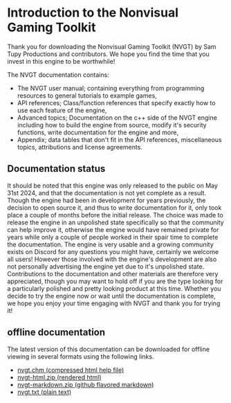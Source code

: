 # Introduction to the Nonvisual Gaming Toolkit
Thank you for downloading the Nonvisual Gaming Toolkit (NVGT) by Sam Tupy Productions and contributors. We hope you find the time that you invest in this engine to be worthwhile!

The NVGT documentation contains:
* The NVGT user manual; containing everything from programming resources to general tutorials to example games,
* API references; Class/function references that specify exactly how to use each feature of the engine,
* Advanced topics; Documentation on the c++ side of the NVGT engine including how to build the engine from source, modify it's security functions, write documentation for the engine and more,
* Appendix; data tables that don't fit in the API references, miscellaneous topics, attributions and license agreements.

## Documentation status
It should be noted that this engine was only released to the public on May 31st 2024, and that the documentation is not yet complete as a result. Though the engine had been in development for years previously, the decision to open source it, and thus to write documentation for it, only took place a couple of months before the initial release. The choice was made to release the engine in an unpolished state specifically so that the community can help improve it, otherwise the engine would have remained private for years while only a couple of people worked in their spair time to complete the documentation. The engine is very usable and a growing community exists on Discord for any questions you might have, certainly we welcome all users! However those involved with the engine's development are also not personally advertising the engine yet due to it's unpolished state. Contributions to the documentation and other materials are therefore very appreciated, though you may want to hold off if you are the type looking for a particularly polished and pretty looking product at this time. Whether you decide to try the engine now or wait until the documentation is complete, we hope you enjoy your time engaging with NVGT and thank you for trying it!

## offline documentation
The latest version of this documentation can be downloaded for offline viewing in several formats using the following links.
* [nvgt.chm (compressed html help file)](https://nvgt.dev/docs/nvgt.chm)
* [nvgt-html.zip (rendered html)](https://nvgt.dev/docs/nvgt-html.zip)
* [nvgt-markdown.zip (github flavored markdown)](https://nvgt.dev/docs/nvgt-markdown.zip)
* [nvgt.txt (plain text)](https://nvgt.dev/docs/nvgt.txt)
